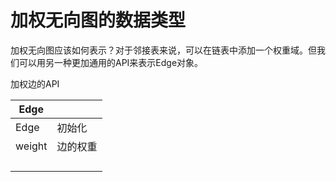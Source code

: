 # 加权无向图的数据类型

加权无向图应该如何表示？对于邻接表来说，可以在链表中添加一个权重域。但我们可以用另一种更加通用的API来表示Edge对象。

加权边的API

| Edge   |          |
| ------ | -------- |
| Edge   | 初始化   |
| weight | 边的权重 |
|        |          |
|        |          |
|        |          |
|        |          |


